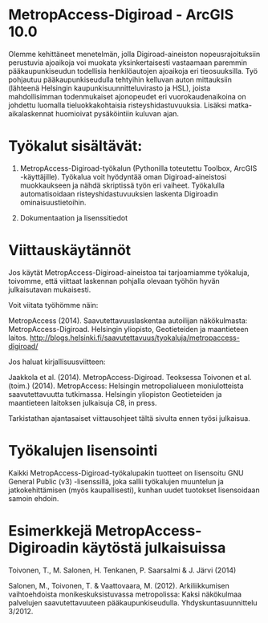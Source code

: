 MetropAccess-Digiroad - ArcGIS 10.0
================================

Olemme kehittäneet menetelmän, jolla Digiroad-aineiston nopeusrajoituksiin perustuvia ajoaikoja voi muokata yksinkertaisesti vastaamaan paremmin pääkaupunkiseudun todellisia henkilöautojen ajoaikoja eri tieosuuksilla. Työ pohjautuu pääkaupunkiseudulla tehtyihin kelluvan auton mittauksiin (lähteenä Helsingin kaupunkisuunnitteluvirasto ja HSL), joista mahdollisimman todenmukaiset ajonopeudet eri vuorokaudenaikoina on johdettu luomalla tieluokkakohtaisia risteyshidastuvuuksia.  Lisäksi matka-aikalaskennat huomioivat pysäköintiin kuluvan ajan. 

Työkalut sisältävät:
================================

1) MetropAccess-Digiroad-työkalun (Pythonilla toteutettu Toolbox, ArcGIS -käyttäjille).  Työkalua voit hyödyntää oman Digiroad-aineistosi muokkaukseen ja nähdä skriptissä työn eri vaiheet. Työkalulla automatisoidaan risteyshidastuvuuksien laskenta Digiroadin ominaisuustietoihin.

2) Dokumentaation ja lisenssitiedot

Viittauskäytännöt
================================

Jos käytät MetropAccess-Digiroad-aineistoa tai tarjoamiamme työkaluja, toivomme, että viittaat laskennan pohjalla olevaan työhön hyvän julkaisutavan mukaisesti.

Voit viitata työhömme näin:

MetropAccess (2014). Saavutettavuuslaskentaa autoilijan näkökulmasta: MetropAccess-Digiroad. Helsingin yliopisto, Geotieteiden ja maantieteen laitos. http://blogs.helsinki.fi/saavutettavuus/tyokaluja/metropaccess-digiroad/

Jos haluat kirjallisuusviitteen:

Jaakkola et al. (2014).  MetropAccess-Digiroad. Teoksessa Toivonen et al. (toim.) (2014). MetropAccess: Helsingin metropolialueen moniulotteista saavutettavuutta tutkimassa. Helsingin yliopiston Geotieteiden ja maantieteen laitoksen julkaisuja C8, in press.

Tarkistathan ajantasaiset viittausohjeet tältä sivulta ennen työsi julkaisua.


Työkalujen lisensointi
================================

Kaikki MetropAccess-Digiroad-työkalupakin tuotteet on lisensoitu GNU General Public (v3) -lisenssillä, joka sallii työkalujen muuntelun ja jatkokehittämisen (myös kaupallisesti), kunhan uudet tuotokset lisensoidaan samoin ehdoin.

Esimerkkejä MetropAccess-Digiroadin käytöstä julkaisuissa
================================

Toivonen, T., M. Salonen, H. Tenkanen, P. Saarsalmi & J. Järvi (2014)

Salonen, M., Toivonen, T. & Vaattovaara, M. (2012). Arkiliikkumisen vaihtoehdoista monikeskuksistuvassa metropolissa: Kaksi näkökulmaa palvelujen saavutettavuuteen pääkaupunkiseudulla. Yhdyskuntasuunnittelu 3/2012.
